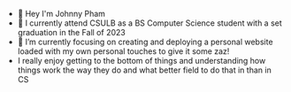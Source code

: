 - 👋 Hey I'm Johnny Pham
- 👀 I currently attend CSULB as a BS Computer Science student with a set graduation in the Fall of 2023
- 🌱 I’m currently focusing on creating and deploying a personal website loaded with my own personal touches to give it some zaz!
- I really enjoy getting to the bottom of things and understanding how things work the way they do and what better field to do that in than in CS
